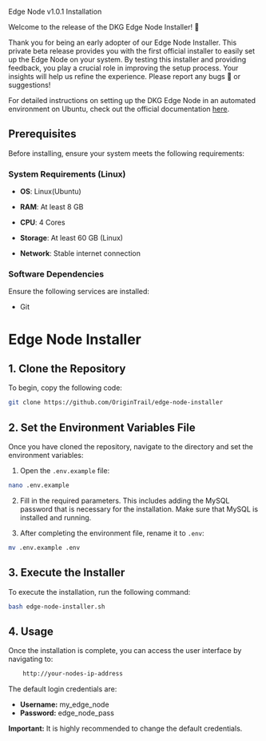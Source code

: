 Edge Node v1.0.1 Installation

Welcome to the release of the DKG Edge Node Installer! 🚀

Thank you for being an early adopter of our Edge Node Installer. This private beta release provides you with the first official installer to easily set up the Edge Node on your system. By testing this installer and providing feedback, you play a crucial role in improving the setup process. Your insights will help us refine the experience. Please report any bugs 🐛 or suggestions!

For detailed instructions on setting up the DKG Edge Node in an automated environment on Ubuntu, check out the official documentation [here](https://docs.origintrail.io/build-with-dkg/dkg-edge-node/run-an-edge-node/automated-environment-setup-ubuntu).

## Prerequisites

Before installing, ensure your system meets the following requirements:



### System Requirements (Linux)



- **OS**: Linux(Ubuntu)

- **RAM**: At least 8 GB

- **CPU**: 4 Cores

- **Storage**: At least 60 GB (Linux)

- **Network**: Stable internet connection



### Software Dependencies

Ensure the following services are installed:

- Git


# Edge Node Installer

## 1. Clone the Repository
To begin, copy the following code:

 ```bash
git clone https://github.com/OriginTrail/edge-node-installer
```


## 2. Set the Environment Variables File
Once you have cloned the repository, navigate to the directory and set the environment variables:

1. Open the `.env.example` file:

 ```bash
nano .env.example
```

2. Fill in the required parameters. This includes adding the MySQL password that is necessary for the installation. Make sure that MySQL is installed and running.

3. After completing the environment file, rename it to `.env`:

 ```bash
mv .env.example .env
```


## 3. Execute the Installer
To execute the installation, run the following command:

 ```bash
bash edge-node-installer.sh
```


## 4. Usage
Once the installation is complete, you can access the user interface by navigating to:

```bash
    http://your-nodes-ip-address
```

The default login credentials are:

- **Username:** my_edge_node
- **Password:** edge_node_pass

**Important:** It is highly recommended to change the default credentials. 